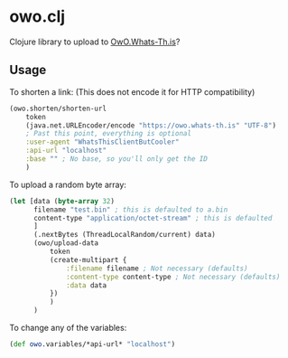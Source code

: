 # owo.clj

Clojure library to upload to [OwO.Whats-Th.is](whats-th.is)?

## Usage

To shorten a link: (This does not encode it for HTTP compatibility)

```clojure
(owo.shorten/shorten-url
    token
    (java.net.URLEncoder/encode "https://owo.whats-th.is" "UTF-8")
    ; Past this point, everything is optional
    :user-agent "WhatsThisClientButCooler"
    :api-url "localhost"
    :base "" ; No base, so you'll only get the ID
    )
```

To upload a random byte array:

```clojure
(let [data (byte-array 32)
      filename "test.bin" ; this is defaulted to a.bin
      content-type "application/octet-stream" ; this is defaulted
      ]
      (.nextBytes (ThreadLocalRandom/current) data)
      (owo/upload-data
          token
          (create-multipart {
              :filename filename ; Not necessary (defaults)
              :content-type content-type ; Not necessary (defaults)
              :data data
          })
          )
      )
```

To change any of the variables:
```clojure
(def owo.variables/*api-url* "localhost")
```